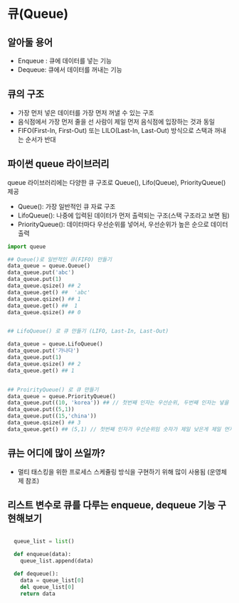 # 큐(Queue)

## 알아둘 용어

- Enqueue : 큐에 데이터를 넣는 기능
- Dequeue: 큐에서 데이터를 꺼내는 기능   
## 큐의 구조

- 가장 먼저 넣은 데이터를 가장 먼저 꺼낼 수 있는 구조
- 음식점에서 가장 먼저 줄을 선 사람이 제일 먼저 음식점에 입장하는 것과 동일
- FIFO(First-In, First-Out) 또는 LILO(Last-In, Last-Out) 방식으로 스택과 꺼내는 순서가 반대   
## 파이썬 queue 라이브러리

queue 라이브러리에는 다양한 큐 구조로 Queue(), Lifo(Queue), PriorityQueue() 제공

- Queue(): 가장 일반적인 큐 자료 구조
- LifoQueue(): 나중에 입력된 데이터가 먼저 출력되는 구조(스택 구조라고 보면 됨)
- PriorityQueue(): 데이터마다 우선순위를 넣어서, 우선순위가 높은 순으로 데이터 출력



```python
import queue

## Queue()로 일반적인 큐(FIFO) 만들기
data_queue = queue.Queue()
data_queue.put('abc')
data_queue.put(1)
data_queue.qsize() ## 2
data_queue.get() ##  'abc'
data_queue.qsize() ## 1
data_queue.get() ##  1
data_queue.qsize() ## 0


## LifoQueue() 로 큐 만들기 (LIFO, Last-In, Last-Out)

data_queue = queue.LifoQueue()
data_queue.put('가나다')
data_queue.put(1)
data_queue.qsize() ## 2
data_queue.get() ## 1


## ProirityQueue() 로 큐 만들기
data_queue = queue.PriorityQueue()
data_queue.put((10, 'korea')) ## // 첫번째 인자는 우선순위, 두번째 인자는 넣을 데이터
data_queue.put((5,1))
data_queue.put((15,'china'))
data_queue.qsize() ## 3
data_queue.get() ## (5,1) // 첫번째 인자가 우선순위임 숫자가 제일 낮은게 제일 먼저 출력 됨

```



## 큐는 어디에 많이 쓰일까?

- 멀티 태스킹을 위한 프로세스 스케쥴링 방식을 구현하기 위해 많이 사용됨 (운영체제 참조)        



## 리스트 변수로 큐를 다루는 enqueue, dequeue 기능 구현해보기

```python

  queue_list = list()

  def enqueue(data):
    queue_list.append(data)

  def dequeue():
    data = queue_list[0]
    del queue_list[0]
    return data

```
